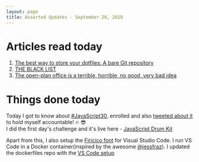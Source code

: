 ```yaml
---
layout: page
title: Assorted Updates - September 26, 2019
---
```


# Articles read today

1. [The best way to store your dotfiles: A bare Git repository](https://www.atlassian.com/git/tutorials/dotfiles)
2. [THE BLACK LIST](https://blcklst.com/about/)
3. [The open-plan office is a terrible, horrible, no good, very bad idea](https://m.signalvnoise.com/the-open-plan-office-is-a-terrible-horrible-no-good-very-bad-idea/)

# Things done today
Today I got to know about [#JavaScript30](https://javascript30.com/), enrolled and also [tweeted about it](https://twitter.com/mbtamuli/status/1178567102984118272) to hold myself accountable! :fire: :sunglasses:  
I did the first day's challenge and it's live here - [JavaScript Drum Kit](https://mriyam.dev/JavaScript30/CompletedChallenges/01-js-drum-kit/)


Apart from this, I also setup the [Firicico font](https://github.com/kosimst/Firicico) for Visual Studio Code. I run VS Code in a Docker container(inspired by the awesome [@jessfraz](https://twitter.com/jessfraz/)). I updated the dockerfiles repo with the [VS Code setup](https://github.com/mbtamuli/dockerfiles/blob/master/vscode/Dockerfile#L62-L68)